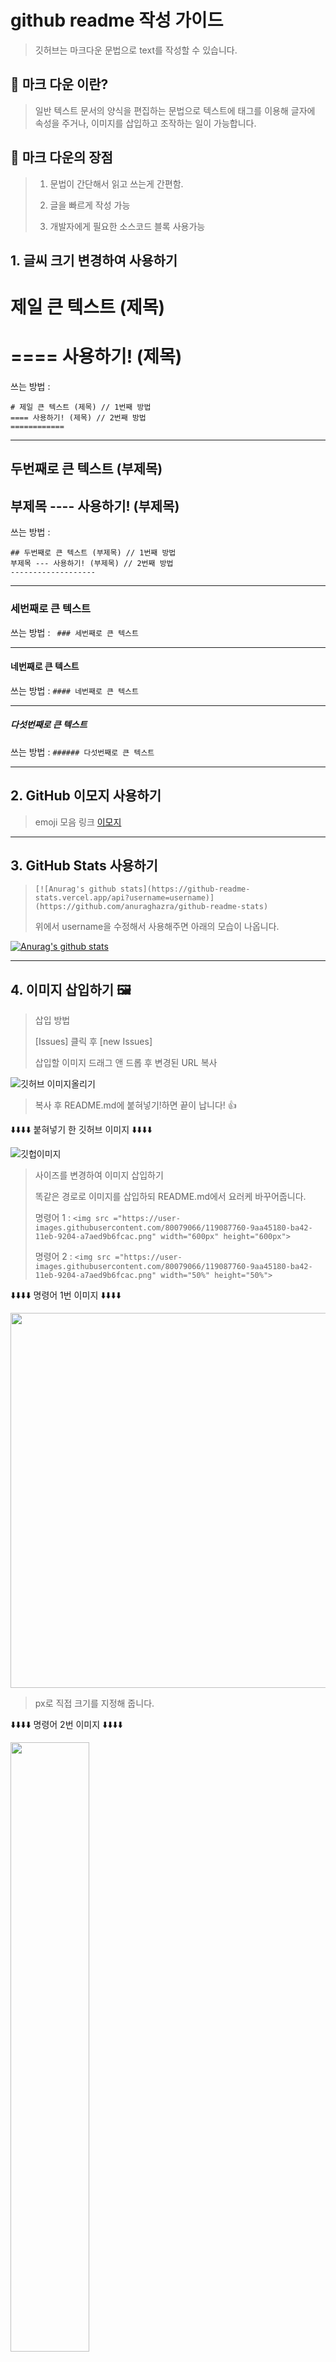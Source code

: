 # github readme 작성 가이드

> 깃허브는 마크다운 문법으로 text를 작성할 수 있습니다.

## 📓 마크 다운 이란?

> 일반 텍스트 문서의 양식을 편집하는 문법으로 텍스트에 태그를 이용해 글자에 속성을 주거나, 이미지를 삽입하고 조작하는 일이 가능합니다.

## 📓 마크 다운의 장점

> 1. 문법이 간단해서 읽고 쓰는게 간편함.
>
> 2. 글을 빠르게 작성 가능
>
> 3. 개발자에게 필요한 소스코드 블록 사용가능

## 1. 글씨 크기 변경하여 사용하기


# 제일 큰 텍스트 (제목)

==== 사용하기! (제목)
===================

쓰는 방법 :

```
# 제일 큰 텍스트 (제목) // 1번째 방법
==== 사용하기! (제목) // 2번째 방법
============
```


-----------------------------------------------


## 두번째로 큰 텍스트 (부제목)

부제목 ---- 사용하기! (부제목)
---------------------

쓰는 방법 : 

```
## 두번째로 큰 텍스트 (부제목) // 1번째 방법
부제목 --- 사용하기! (부제목) // 2번째 방법
-------------------
```

-----------------------------------------------

### 세번째로 큰 텍스트

쓰는 방법 : ` ### 세번째로 큰 텍스트`

-----------------------------------------------

#### 네번째로 큰 텍스트

쓰는 방법 : `#### 네번째로 큰 텍스트`

-----------------------------------------------

##### 다섯번째로 큰 텍스트

쓰는 방법  : `###### 다섯번째로 큰 텍스트`

-----------------------------------------------

## 2.  GitHub 이모지 사용하기

> emoji 모음 링크 [이모지](https://gist.github.com/rxaviers/7360908)

-----------------------------------------------

## 3. GitHub Stats 사용하기

>
>  `[![Anurag's github stats](https://github-readme-stats.vercel.app/api?username=username)](https://github.com/anuraghazra/github-readme-stats)`
>
> 위에서 username을 수정해서 사용해주면 아래의 모습이 나옵니다.

  [![Anurag's github stats](https://github-readme-stats.vercel.app/api?username=minKun2)](https://github.com/anuraghazra/github-readme-stats)

-----------------------------------------------

## 4. 이미지 삽입하기 🖼️

> 삽입 방법
>
> [Issues] 클릭 후 [new Issues] 
>
> 삽입할 이미지 드래그 앤 드롭 후 변경된 URL 복사

![깃허브 이미지올리기](https://user-images.githubusercontent.com/80079066/119087762-9b3ce800-ba42-11eb-98cc-c0229a1b5530.png)

> 복사 후 README.md에 붙혀넣기!하면 끝이 납니다! 👍

⬇️⬇️⬇️⬇️ 붙혀넣기 한 깃허브 이미지 ⬇️⬇️⬇️⬇️

![깃헙이미지](https://user-images.githubusercontent.com/80079066/119087760-9aa45180-ba42-11eb-9204-a7aed9b6fcac.png)

> 사이즈를 변경하여 이미지 삽입하기
>
> 똑같은 경로로 이미지를 삽입하되 README.md에서 요러케 바꾸어줍니다.
>
> 명령어 1 : `<img src ="https://user-images.githubusercontent.com/80079066/119087760-9aa45180-ba42-11eb-9204-a7aed9b6fcac.png" width="600px" height="600px">`
>
> 명령어 2 : `<img src ="https://user-images.githubusercontent.com/80079066/119087760-9aa45180-ba42-11eb-9204-a7aed9b6fcac.png" width="50%" height="50%">`

⬇️⬇️⬇️⬇️ 명령어 1번 이미지 ⬇️⬇️⬇️⬇️

<img src ="https://user-images.githubusercontent.com/80079066/119087760-9aa45180-ba42-11eb-9204-a7aed9b6fcac.png" width="600px" height="600px">

> px로 직접 크기를 지정해 줍니다.

⬇️⬇️⬇️⬇️ 명령어 2번 이미지 ⬇️⬇️⬇️⬇️

<img src ="https://user-images.githubusercontent.com/80079066/119087760-9aa45180-ba42-11eb-9204-a7aed9b6fcac.png" width="50%" height="50%">

> %로 원래크기의 ~%의 크기로 축소/확대 해줍니다.
